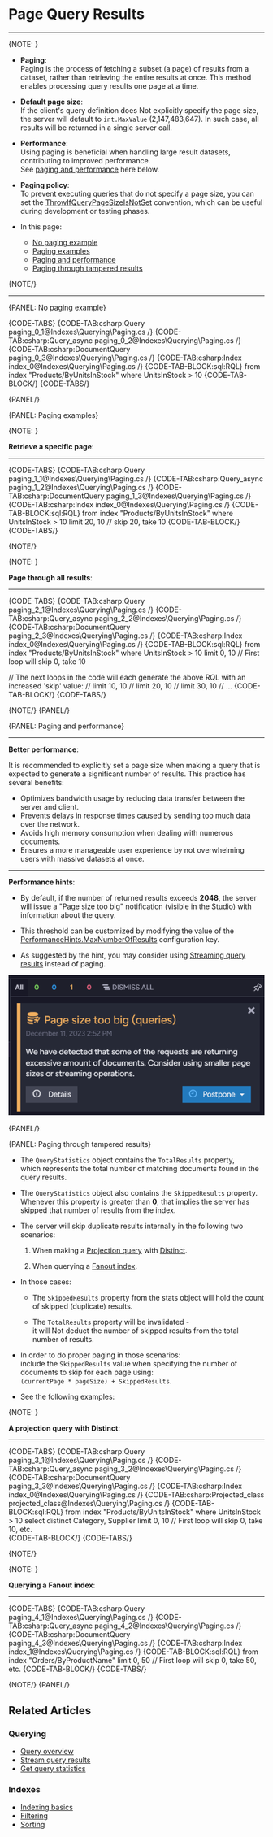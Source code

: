 # Page Query Results
---

{NOTE: }

* __Paging__:  
  Paging is the process of fetching a subset (a page) of results from a dataset, rather than retrieving the entire results at once.
  This method enables processing query results one page at a time.

* __Default page size__:  
  If the client's query definition does Not explicitly specify the page size, the server will default to `int.MaxValue` (2,147,483,647).
  In such case, all results will be returned in a single server call.

* __Performance__:  
  Using paging is beneficial when handling large result datasets, contributing to improved performance.  
  See [paging and performance](../../indexes/querying/paging#paging-and-performance) here below.

* __Paging policy__:  
  To prevent executing queries that do not specify a page size, you can set the [ThrowIfQueryPageSizeIsNotSet](../../client-api/configuration/querying#throwifquerypagesizeisnotset) convention,
  which can be useful during development or testing phases.

* In this page:  

    * [No paging example](../../indexes/querying/paging#no-paging-example)
    * [Paging examples](../../indexes/querying/paging#paging-examples)
    * [Paging and performance](../../indexes/querying/paging#paging-and-performance)
    * [Paging through tampered results](../../indexes/querying/paging#paging-through-tampered-results)

{NOTE/}

---

{PANEL: No paging example}

{CODE-TABS}
{CODE-TAB:csharp:Query paging_0_1@Indexes\Querying\Paging.cs /}
{CODE-TAB:csharp:Query_async paging_0_2@Indexes\Querying\Paging.cs /}
{CODE-TAB:csharp:DocumentQuery paging_0_3@Indexes\Querying\Paging.cs /}
{CODE-TAB:csharp:Index index_0@Indexes\Querying\Paging.cs /}
{CODE-TAB-BLOCK:sql:RQL}
from index "Products/ByUnitsInStock"
where UnitsInStock > 10
{CODE-TAB-BLOCK/}
{CODE-TABS/}

{PANEL/}

{PANEL: Paging examples}

{NOTE: }

__Retrieve a specific page__:

---

{CODE-TABS}
{CODE-TAB:csharp:Query paging_1_1@Indexes\Querying\Paging.cs /}
{CODE-TAB:csharp:Query_async paging_1_2@Indexes\Querying\Paging.cs /}
{CODE-TAB:csharp:DocumentQuery paging_1_3@Indexes\Querying\Paging.cs /}
{CODE-TAB:csharp:Index index_0@Indexes\Querying\Paging.cs /}
{CODE-TAB-BLOCK:sql:RQL}
from index "Products/ByUnitsInStock"
where UnitsInStock > 10
limit 20, 10 // skip 20, take 10
{CODE-TAB-BLOCK/}
{CODE-TABS/}

{NOTE/}

{NOTE: }

__Page through all results__:

---

{CODE-TABS}
{CODE-TAB:csharp:Query paging_2_1@Indexes\Querying\Paging.cs /}
{CODE-TAB:csharp:Query_async paging_2_2@Indexes\Querying\Paging.cs /}
{CODE-TAB:csharp:DocumentQuery paging_2_3@Indexes\Querying\Paging.cs /}
{CODE-TAB:csharp:Index index_0@Indexes\Querying\Paging.cs /}
{CODE-TAB-BLOCK:sql:RQL}
from index "Products/ByUnitsInStock"
where UnitsInStock > 10
limit 0, 10 // First loop will skip 0, take 10

// The next loops in the code will each generate the above RQL with an increased 'skip' value:
// limit 10, 10
// limit 20, 10
// limit 30, 10
// ...
{CODE-TAB-BLOCK/}
{CODE-TABS/}

{NOTE/}
{PANEL/}

{PANEL: Paging and performance}

---

__Better performance__:

It is recommended to explicitly set a page size when making a query that is expected to generate a significant number of results.
This practice has several benefits:

* Optimizes bandwidth usage by reducing data transfer between the server and client.
* Prevents delays in response times caused by sending too much data over the network.
* Avoids high memory consumption when dealing with numerous documents.
* Ensures a more manageable user experience by not overwhelming users with massive datasets at once.

---

__Performance hints__:

* By default, if the number of returned results exceeds __2048__, the server will issue a "Page size too big" notification (visible in the Studio) with information about the query.

* This threshold can be customized by modifying the value of the [PerformanceHints.MaxNumberOfResults](../../server/configuration/performance-hints-configuration#performancehints.maxnumberofresults) configuration key.

* As suggested by the hint, you may consider using [Streaming query results](../../client-api/session/querying/how-to-stream-query-results) instead of paging.

![Figure 1. Performance Hint](images/performance-hint.png "Performance Hint")

{PANEL/}

{PANEL: Paging through tampered results}

* The `QueryStatistics` object contains the `TotalResults` property,  
  which represents the total number of matching documents found in the query results.

* The `QueryStatistics` object also contains the `SkippedResults` property.  
  Whenever this property is greater than __0__, that implies the server has skipped that number of results from the index.

* The server will skip duplicate results internally in the following two scenarios:

    1. When making a [Projection query](../../indexes/querying/projections) with [Distinct](../../indexes/querying/distinct).

    2. When querying a [Fanout index](../../indexes/fanout-indexes).

* In those cases:

    * The `SkippedResults` property from the stats object will hold the count of skipped (duplicate) results.

    * The `TotalResults` property will be invalidated -  
      it will Not deduct the number of skipped results from the total number of results.

* In order to do proper paging in those scenarios:  
  include the `SkippedResults` value when specifying the number of documents to skip for each page using:  
  `(currentPage * pageSize) + SkippedResults`.

* See the following examples:

{NOTE: }

__A projection query with Distinct__:

---

{CODE-TABS}
{CODE-TAB:csharp:Query paging_3_1@Indexes\Querying\Paging.cs /}
{CODE-TAB:csharp:Query_async paging_3_2@Indexes\Querying\Paging.cs /}
{CODE-TAB:csharp:DocumentQuery paging_3_3@Indexes\Querying\Paging.cs /}
{CODE-TAB:csharp:Index index_0@Indexes\Querying\Paging.cs /}
{CODE-TAB:csharp:Projected_class projected_class@Indexes\Querying\Paging.cs /}
{CODE-TAB-BLOCK:sql:RQL}
from index "Products/ByUnitsInStock"
where UnitsInStock > 10
select distinct Category, Supplier
limit 0, 10  // First loop will skip 0, take 10, etc.  
{CODE-TAB-BLOCK/}
{CODE-TABS/}

{NOTE/}

{NOTE: }

__Querying a Fanout index__:

---

{CODE-TABS}
{CODE-TAB:csharp:Query paging_4_1@Indexes\Querying\Paging.cs /}
{CODE-TAB:csharp:Query_async paging_4_2@Indexes\Querying\Paging.cs /}
{CODE-TAB:csharp:DocumentQuery paging_4_3@Indexes\Querying\Paging.cs /}
{CODE-TAB:csharp:Index index_1@Indexes\Querying\Paging.cs /}
{CODE-TAB-BLOCK:sql:RQL}
from index "Orders/ByProductName"
limit 0, 50  // First loop will skip 0, take 50, etc.
{CODE-TAB-BLOCK/}
{CODE-TABS/}

{NOTE/}
{PANEL/}

## Related Articles

### Querying

- [Query overview](../../client-api/session/querying/how-to-query)
- [Stream query results](../../client-api/session/querying/how-to-stream-query-results)
- [Get query statistics](../../client-api/session/querying/how-to-get-query-statistics)

### Indexes

- [Indexing basics](../../indexes/indexing-basics)
- [Filtering](../../indexes/querying/filtering)
- [Sorting](../../indexes/querying/sorting)  
